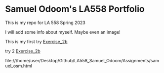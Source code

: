 # Samuel Odoom's LA558 Portfolio
This is my repo for LA 558 Spring 2023

I will add some info about myself. Maybe even an image!


This is my first try [Exercise_2b](ex2b.png)

try 2 [Exercise_2b](Exercises/ex2b_2.png)


file:///home/user/Desktop/Github/LA558_Samuel_Odoom/Assignments/samuel_osm.html
